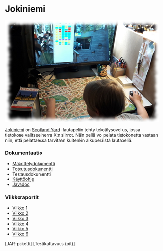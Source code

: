 # Jokiniemi

![Peli käynnissä](dokumentaatio/pelaaja.jpg)

[Jokiniemi](https://goo.gl/maps/pHLbsLvxCWHvN65N9) on [Scotland Yard](https://fi.wikipedia.org/wiki/Scotland_Yard_(lautapeli)) -lautapeliin tehty tekoälysovellus, jossa tietokone valitsee herra X:n siirrot. Näin peliä voi pelata tietokonetta vastaan niin, että pelattaessa tarvitaan kuitenkin alkuperäistä lautapeliä.


### Dokumentaatio

- [Määrittelydokumentti](dokumentaatio/maarittely.md)
- [Toteutusdokumentti](dokumentaatio/toteutus.md)
- [Testausdokumentti](dokumentaatio/testaus.md)
- [Käyttöohje](dokumentaatio/kayttoohje.md)
- [Javadoc](https://artoh.github.io/Jokiniemi/apidocs/)

### Viikkoraportit

- [Viikko 1](dokumentaatio/viikko1/viikko1.md)
- [Viikko 2](dokumentaatio/viikko2/viikko2.md)
- [Viikko 3](dokumentaatio/viikko3/viikko3.md)
- [Viikko 4](dokumentaatio/viikko4/viikko4.md)
- [Viikko 5](dokumentaatio/viikko5.md)
- [Viikko 6](dokumentaatio/viikko6.md)


[JAR-paketti]
[Testikattavuus (pit)]
